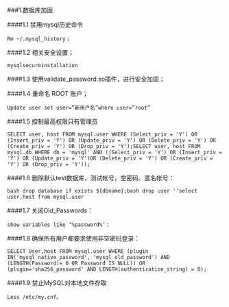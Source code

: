 ###1.数据库加固

####1.1 禁用mysql历史命令
```
Rm ~/.mysql_history；
```
####1.2 相关安全设置；
```
mysqlsecureinstallation
```
####1.3 使用validate_password.so插件，进行安全加固；

####1.4 重命名 ROOT 账户；
```
Update user set user=”新用户名”where user=”root” 
```
####1.5 控制最高权限只有管理员
```
SELECT user, host FROM mysql.user WHERE (Select_priv = 'Y') OR (Insert_priv = 'Y') OR (Update_priv = 'Y') OR (Delete_priv = 'Y') OR (Create_priv = 'Y') OR (Drop_priv = 'Y');SELECT user, host FROM mysql.db WHERE db = 'mysql' AND ((Select_priv = 'Y') OR (Insert_priv = 'Y') OR (Update_priv = 'Y')OR (Delete_priv = 'Y') OR (Create_priv = 'Y') OR (Drop_priv = 'Y'));

```
####1.6 删除默认test数据库，测试帐号，空密码、匿名帐号：
```
bash drop database if exists ${dbname};bash drop user ''select user,host from mysql.user
```
####1.7 关闭Old_Passwords：
```
show variables like ‘%password%’；
```
####1.8 确保所有用户都要求使用非空密码登录：
```
SELECT User,host FROM mysql.user WHERE (plugin IN('mysql_native_password', 'mysql_old_password') AND (LENGTH(Password)= 0 OR Password IS NULL)) OR (plugin='sha256_password' AND LENGTH(authentication_string) = 0);

```
####1.9 禁止MySQL对本地文件存取
```
Less /etc/my.cnf。
```